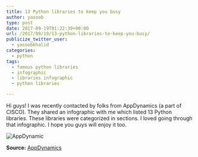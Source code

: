 ```yaml
---
title: 13 Python libraries to keep you busy
author: yasoob
type: post
date: 2017-09-19T01:22:39+00:00
url: /2017/09/19/13-python-libraries-to-keep-you-busy/
publicize_twitter_user:
  - yasoobkhalid
categories:
  - python
tags:
  - famous python libraries
  - infographic
  - libraries infographic
  - python libraries

---
```

Hi guys! I was recently contacted by folks from AppDynamics (a part of CISCO). They shared an infographic with me which listed 13 Python libraries. These libraries were categorized in sections. I loved going through that infographic. I hope you guys will enjoy it too.

![AppDynamic](/wp-content/uploads/2017/09/get-the-job-done-faster-with-python.jpg)

**Source:** [AppDynamics][1]

 [1]: https://blog.appdynamics.com/engineering/see-results-fast-why-python-isnt-just-for-beginners/